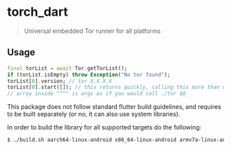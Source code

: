 # torch_dart

> Universal embedded Tor runner for all platforms

## Usage

```dart
final torList = await Tor.getTorList();
if (torList.isEmpty) throw Exception("No tor found");
torList[0].version; // tor X.X.X.X
torList[0].start([]); // this returns quickly, calling this more than once will crash your app if using torch .so
// array inside ^^^^ is argv as if you would call ./tor $@
```

This package does not follow standard flutter build guidelines, and requires to be built separately (or no, it can also use system libraries).

In order to build the library for all supported targets do the following:

```bash
$ ./build.sh aarch64-linux-android x86_64-linux-android armv7a-linux-androideabi aarch64-apple-darwin x86_64-apple-darwin aarch64-apple-ios aarch64-apple-ios-simulator
```